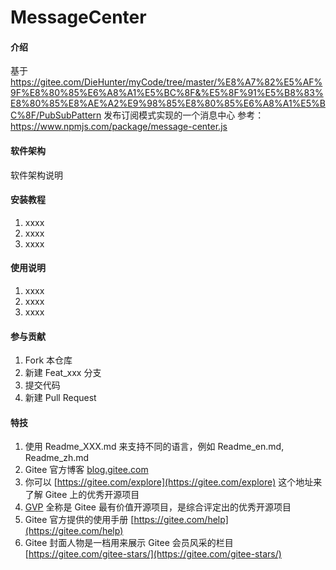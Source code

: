 # MessageCenter

#### 介绍
基于
https://gitee.com/DieHunter/myCode/tree/master/%E8%A7%82%E5%AF%9F%E8%80%85%E6%A8%A1%E5%BC%8F&%E5%8F%91%E5%B8%83%E8%80%85%E8%AE%A2%E9%98%85%E8%80%85%E6%A8%A1%E5%BC%8F/PubSubPattern
发布订阅模式实现的一个消息中心
参考：https://www.npmjs.com/package/message-center.js
#### 软件架构
软件架构说明


#### 安装教程

1.  xxxx
2.  xxxx
3.  xxxx

#### 使用说明

1.  xxxx
2.  xxxx
3.  xxxx

#### 参与贡献

1.  Fork 本仓库
2.  新建 Feat_xxx 分支
3.  提交代码
4.  新建 Pull Request


#### 特技

1.  使用 Readme\_XXX.md 来支持不同的语言，例如 Readme\_en.md, Readme\_zh.md
2.  Gitee 官方博客 [blog.gitee.com](https://blog.gitee.com)
3.  你可以 [https://gitee.com/explore](https://gitee.com/explore) 这个地址来了解 Gitee 上的优秀开源项目
4.  [GVP](https://gitee.com/gvp) 全称是 Gitee 最有价值开源项目，是综合评定出的优秀开源项目
5.  Gitee 官方提供的使用手册 [https://gitee.com/help](https://gitee.com/help)
6.  Gitee 封面人物是一档用来展示 Gitee 会员风采的栏目 [https://gitee.com/gitee-stars/](https://gitee.com/gitee-stars/)
